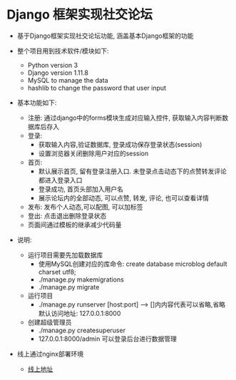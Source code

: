 # Django 框架实现社交论坛
- 基于Django框架实现社交论坛功能, 涵盖基本Django框架的功能
- 整个项目用到技术软件/模块如下:

    - Python version 3
    - Django version 1.11.8 
    - MySQL to manage the data
    - hashlib to change the password that user input 
    
- 基本功能如下:
    - 注册: 通过django中的forms模块生成对应输入控件, 获取输入内容判断数据库后存入
    - 登录: 
        * 获取输入内容,验证数据库, 登录成功保存登录状态(session)
        * 设置浏览器关闭删除用户对应的session
    - 首页: 
        * 默认展示首页, 留有登录注册入口. 未登录点击动态下的点赞转发评论都进入登录入口
        * 登录成功, 首页头部加入用户名
        * 展示论坛内的全部动态, 可以点赞, 转发, 评论, 也可以查看详情
    - 发布: 发布个人动态,可以配图, 可以加标签
    - 登出: 点击退出删除登录状态
    - 页面间通过模板的继承减少代码量
    
- 说明:
    - 运行项目需要先加载数据库
        * 使用MySQL创建对应的库命令: create database microblog default charset utf8;
        * ./manage.py makemigrations
        * ./manage.py migrate
    - 运行项目
        * ./manage.py runserver [host:port]  --> []内内容代表可以省略,省略默认访问地址: 127.0.0.1:8000
    - 创建超级管理员
        * ./manage.py createsuperuser
        * 127.0.0.1:8000/admin 可以登录后台进行数据管理

- 线上通过nginx部署环境
    * [线上地址](http://www.pbase.xyz "个人测试")
